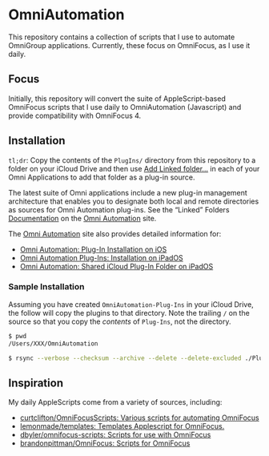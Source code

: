 # OmniAutomation

This repository contains a collection of scripts that I use to
automate OmniGroup applications. Currently, these focus on OmniFocus,
as I use it daily.

## Focus

Initially, this repository will convert the suite of AppleScript-based
OmniFocus scripts that I use daily to OmniAutomation (Javascript) and
provide compatibility with OmniFocus 4.

## Installation

`tl;dr`: Copy the contents of the `PlugIns/` directory from this
repository to a folder on your iCloud Drive and then use [Add Linked
folder…](https://omni-automation.com/plugins/linked-folders.html) in
each of your Omni Applications to add that folder as a plug-in source.

The latest suite of Omni applications include a new plug-in management
architecture that enables you to designate both local and remote
directories as sources for Omni Automation plug-ins. See the “Linked”
Folders
[Documentation](https://omni-automation.com/plugins/linked-folders.html)
on the [Omni Automation](https://omni-automation.com/) site.

The [Omni Automation](https://omni-automation.com/) site also provides
detailed information for:

- [Omni Automation: Plug-In Installation on
  iOS](https://omni-automation.com/plugins/installation-iOS.html)
- [Omni Automation Plug-Ins: Installation on
  iPadOS](https://omni-automation.com/plugins/installation-iPadOS.html)
- [Omni Automation: Shared iCloud Plug-In Folder on
  iPadOS](https://omni-automation.com/plugins/installation-iPadOS-iCloud.html)

### Sample Installation

Assuming you have created `OmniAutomation-Plug-Ins` in your iCloud
Drive, the follow will copy the plugins to that directory. Note the
trailing `/` on the source so that you copy the *contents* of
`Plug-Ins`, not the directory.

```sh
$ pwd
/Users/XXX/OmniAutomation

$ rsync --verbose --checksum --archive --delete --delete-excluded ./Plug-Ins/ ~/Library/Mobile\ Documents/com\~apple\~CloudDocs/OmniAutomation-Plug-Ins
```

## Inspiration

My daily AppleScripts come from a variety of sources, including:

- [curtclifton/OmniFocusScripts: Various scripts for automating
  OmniFocus](https://github.com/curtclifton/OmniFocusScripts)
- [lemonmade/templates: Templates Applescript for
  OmniFocus.](https://github.com/lemonmade/templates)
- [dbyler/omnifocus-scripts: Scripts for use with
  OmniFocus](https://github.com/dbyler/omnifocus-scripts)
- [brandonpittman/OmniFocus: Scripts for
  OmniFocus](https://github.com/brandonpittman/OmniFocus)

